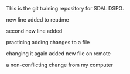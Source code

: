 This is the git training repository for SDAL DSPG.

new line added to readme

second new line added

practicing adding changes to a file

changing it again
added new file on remote

a non-conflicting change from my computer
